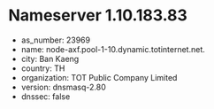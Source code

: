 # Nameserver 1.10.183.83

* as_number: 23969
* name: node-axf.pool-1-10.dynamic.totinternet.net.
* city: Ban Kaeng
* country: TH
* organization: TOT Public Company Limited
* version: dnsmasq-2.80
* dnssec: false
